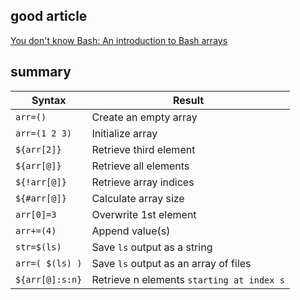 ## good article

[You don't know Bash: An introduction to Bash arrays](https://opensource.com/article/18/5/you-dont-know-bash-intro-bash-arrays)



## summary

| Syntax          | Result                                    |
| --------------- | ----------------------------------------- |
| `arr=()`        | Create an empty array                     |
| `arr=(1 2 3)`   | Initialize array                          |
| `${arr[2]}`     | Retrieve third element                    |
| `${arr[@]}`     | Retrieve all elements                     |
| `${!arr[@]}`    | Retrieve array indices                    |
| `${#arr[@]}`    | Calculate array size                      |
| `arr[0]=3`      | Overwrite 1st element                     |
| `arr+=(4)`      | Append value(s)                           |
| `str=$(ls)`     | Save `ls` output as a string              |
| `arr=( $(ls) )` | Save `ls` output as an array of files     |
| `${arr[@]:s:n}` | Retrieve n elements `starting at index s` |
